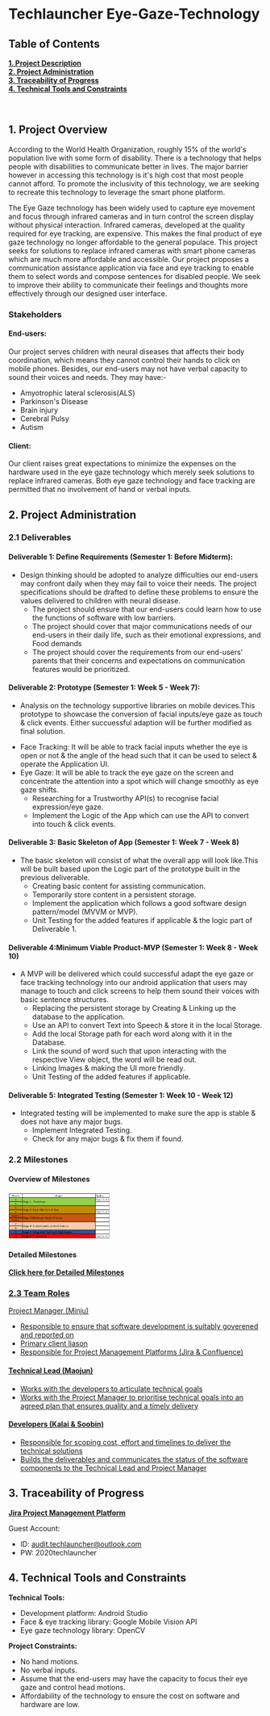 # Techlauncher Eye-Gaze-Technology
<h2><a name = "content"> Table of Contents </a></h2>

<a href = "#Title1"><b> 1. Project Description </b></a><br/>
<a href = "#Title2"><b> 2. Project Administration </b></a><br/>
<a href = "#Title3"><b> 3. Traceability of Progress </b></a><br/> 
<a href = "#Title4"><b> 4. Technical Tools and Constraints </b></a><br/>


<br />

<h2><a name = "Title1"> 1. Project Overview </a></h2>

According to the World Health Organization, roughly 15% of the world's population live with some form of disability. There is a technology that helps people with disabilities to communicate better in lives. The major barrier however in accessing this technology is it's high cost that most people cannot afford. To promote the inclusivity of this technology, we are seeking to recreate this technology to leverage the smart phone platform.

The Eye Gaze technology has been widely used to capture eye movement and focus through infrared cameras and in turn control the screen display without physical interaction. Infrared cameras, developed at the quality required for eye tracking, are expensive. This makes the final product of eye gaze technology no longer affordable to the general populace. This project seeks for solutions to replace infrared cameras with smart phone cameras which are much more affordable and accessible. Our project proposes a communication assistance application via face and eye tracking to enable them to select words and compose sentences for disabled people. We seek to improve their ability to communicate their feelings and thoughts more effectively through our designed user interface.

<h3> Stakeholders </h3>

#### End-users:
Our project serves children with neural diseases that affects their body coordination, which means they cannot control their hands to click on mobile phones. Besides, our end-users may not have verbal capacity to sound their voices and needs. They may have:-
                <ul>
                <li>Amyotrophic lateral sclerosis(ALS)</li>
                <li>Parkinson's Disease</li>
                <li>Brain injury</li>
                <li>Cerebral Pulsy</li>
                <li>Autism</li>
                </ul>
                
#### Client:
Our client raises great expectations to minimize the expenses on the hardware used in the eye gaze technology which merely seek solutions to replace infrared cameras. Both eye gaze technology and face tracking are permitted that no involvement of hand or verbal inputs.
<br />

<h2><a name = "Title2"> 2. Project Administration </a></h2>

<h3> 2.1 Deliverables</h3>

#### Deliverable 1: Define Requirements (Semester 1: Before Midterm):
  * Design thinking should be adopted to analyze difficulties our end-users may confront daily when they may fail to voice their needs. The project specifications should be drafted to define these problems to ensure the values delivered to children with neural disease.
    - The project should ensure that our end-users could learn how to use the functions of software with low barriers.
    - The project should cover that major communications needs of our end-users in their daily life, such as their emotional expressions, and Food demands
    - The project should cover the requirements from our end-users' parents that their concerns and expectations on communication features would be prioritized.
#### Deliverable 2: Prototype (Semester 1: Week 5 - Week 7):
  * Analysis on the technology supportive libraries on mobile devices.This prototype to showcase the conversion of facial inputs/eye gaze as touch & click events. Either succuessful adaption will be further modified as final solution.
  - Face Tracking: It will be able to track facial inputs whether the eye is open or not & the angle of the head such that it can be used to select & operate the Application UI.
  - Eye Gaze: It will be able to track the eye gaze on the screen and concentrate the attention into a spot which will change smoothly as eye gaze shifts.  
     - Researching for a Trustworthy API(s) to recognise facial expression/eye gaze.
     - Implement the Logic of the App which can use the API to convert into touch & click events.
#### Deliverable 3: Basic Skeleton of App (Semester 1: Week 7 - Week 8)
  * The basic skeleton will consist of what the overall app will look like.This will be built based upon the Logic part of the prototype built in the previous deliverable.
    - Creating basic content for assisting communication.
    - Temporarily store content in a persistent storage.
    - Implement the application which follows a good software design pattern/model (MVVM or MVP).
    - Unit Testing for the added features if applicable & the logic part of Deliverable 1.
#### Deliverable 4:Minimum Viable Product-MVP (Semester 1: Week 8 - Week 10)
  * A MVP will be delivered which could successful adapt the eye gaze or face tracking technology into our android application that users may manage to touch and click screens to help them sound their voices with basic sentence structures.
     - Replacing the persistent storage by Creating & Linking up the database to the application.
     - Use an API to convert Text into Speech & store it in the local Storage.
     - Add the local Storage path for each word along with it in the Database.
     - Link the sound of word such that upon interacting with the respective View object, the word will be read out.
     - Linking Images & making the UI more friendly. 
     - Unit Testing of the added features if applicable. 

#### Deliverable 5: Integrated Testing (Semester 1: Week 10 - Week 12)
  * Integrated testing will be implemented to make sure the app is stable & does not have any major bugs.
    - Implement Integrated Testing.
    - Check for any major bugs & fix them if found.
  
 

<h3> 2.2 Milestones</h3>

#### Overview of Milestones
<img src="Resources/Schedule.png" width="40%" length="40%">


 #### Detailed Milestones
<a href = "Resources/Techlauncher Semester 1 Detailed Schedule.xlsx"><b> Click here for Detailed Milestones </b>






<h3> 2.3 Team Roles </h3>

Project Manager (Minju)
 - Responsible to ensure that software development is suitably goverened and reported on
 - Primary client liason
 - Responsible for Project Management Platforms (Jira & Confluence)
 
#### Technical Lead (Maojun)
 - Works with the developers to articulate technical goals
 - Works with the Project Manager to prioritise technical goals into an agreed plan that ensures quality and a timely delivery 

#### Developers (Kalai & Soobin)
 - Responsible for scoping cost, effort and timelines to deliver the technical solutions 
 - Builds the deliverables and communicates the status of the software components to the Technical Lead and Project Manager


<h2><a name = "Title3"> 3. Traceability of Progress</a></h2>


<a href = "https://comp3500.atlassian.net/jira/software/projects/MEGT/boards/1/roadmap"><b> Jira Project Management Platform </b></a><br/>

Guest Account:
 - ID: audit.techlauncher@outlook.com
 - PW: 2020techlauncher

<h2><a name = "Title4"> 4. Technical Tools and Constraints</a></h2>

**Technical Tools:**
 - Development platform: Android Studio
 - Face & eye tracking library: Google Mobile Vision API
 - Eye gaze technology library: OpenCV
 

**Project Constraints:**
 - No hand motions.
 - No verbal inputs.
 - Assume that the end-users may have the capacity to focus their eye gaze and control head motions.
 - Affordability of the technology to ensure the cost on software and hardware are low.



